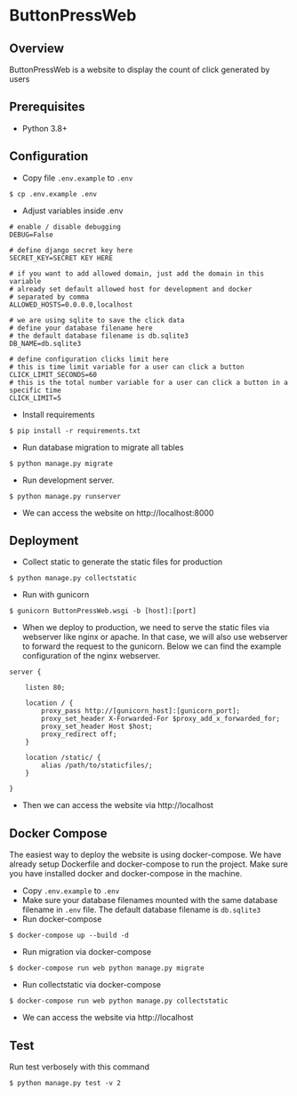 # ButtonPressWeb

## Overview
ButtonPressWeb is a website to display the count of click generated by users

## Prerequisites
- Python 3.8+

## Configuration
- Copy file `.env.example` to `.env`
```
$ cp .env.example .env
```
- Adjust variables inside .env
```
# enable / disable debugging
DEBUG=False

# define django secret key here
SECRET_KEY=SECRET KEY HERE

# if you want to add allowed domain, just add the domain in this variable
# already set default allowed host for development and docker
# separated by comma
ALLOWED_HOSTS=0.0.0.0,localhost

# we are using sqlite to save the click data
# define your database filename here
# the default database filename is db.sqlite3
DB_NAME=db.sqlite3

# define configuration clicks limit here
# this is time limit variable for a user can click a button
CLICK_LIMIT_SECONDS=60
# this is the total number variable for a user can click a button in a specific time
CLICK_LIMIT=5
```
- Install requirements
```
$ pip install -r requirements.txt
```
- Run database migration to migrate all tables
```
$ python manage.py migrate
```
- Run development server.
```
$ python manage.py runserver
```
- We can access the website on http://localhost:8000

## Deployment
- Collect static to generate the static files for production
```
$ python manage.py collectstatic
```
- Run with gunicorn
```
$ gunicorn ButtonPressWeb.wsgi -b [host]:[port]
```
- When we deploy to production, we need to serve the static files via webserver like nginx or apache. In that case, 
  we will also use webserver to forward the request to the gunicorn. Below we can find the example configuration of 
  the nginx webserver.
```
server {

    listen 80;

    location / {
        proxy_pass http://[gunicorn_host]:[gunicorn_port];
        proxy_set_header X-Forwarded-For $proxy_add_x_forwarded_for;
        proxy_set_header Host $host;
        proxy_redirect off;
    }

    location /static/ {
        alias /path/to/staticfiles/;
    }

}
```
- Then we can access the website via http://localhost

## Docker Compose
The easiest way to deploy the website is using docker-compose. We have already setup Dockerfile and docker-compose
to run the project. Make sure you have installed docker and docker-compose in the machine.
- Copy `.env.example` to `.env`
- Make sure your database filenames mounted with the same database filename in `.env` file. The default database 
  filename is `db.sqlite3`
- Run docker-compose
```
$ docker-compose up --build -d
```
- Run migration via docker-compose
```
$ docker-compose run web python manage.py migrate
```
- Run collectstatic via docker-compose
```
$ docker-compose run web python manage.py collectstatic
```
- We can access the website via http://localhost

## Test
Run test verbosely with this command
```
$ python manage.py test -v 2
```
